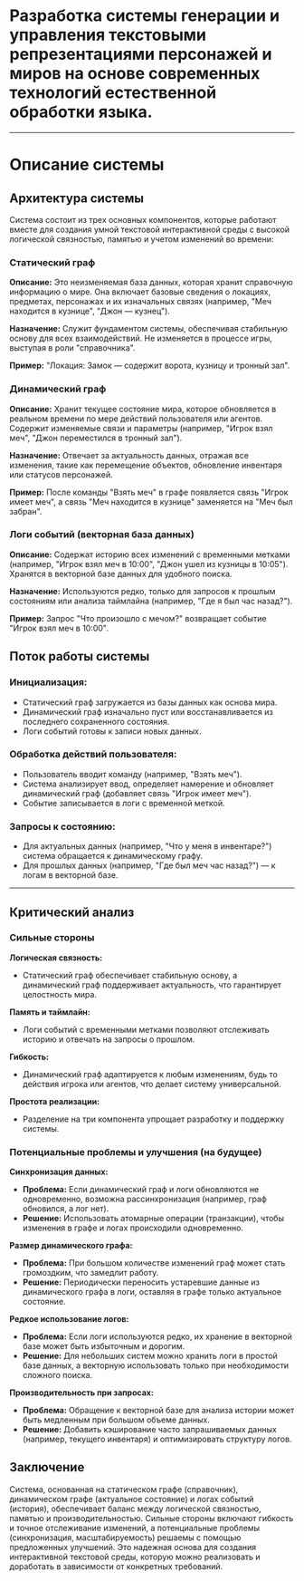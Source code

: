 # Разработка системы генерации и управления текстовыми репрезентациями персонажей и миров на основе современных технологий естественной обработки языка.
---
# Описание системы

## Архитектура системы

Система состоит из трех основных компонентов, которые работают вместе для создания умной текстовой интерактивной среды с высокой логической связностью, памятью и учетом изменений во времени:

### Статический граф

**Описание:** Это неизменяемая база данных, которая хранит справочную информацию о мире. Она включает базовые сведения о локациях, предметах, персонажах и их изначальных связях (например, "Меч находится в кузнице", "Джон — кузнец").

**Назначение:** Служит фундаментом системы, обеспечивая стабильную основу для всех взаимодействий. Не изменяется в процессе игры, выступая в роли "справочника".

**Пример:** "Локация: Замок — содержит ворота, кузницу и тронный зал".

### Динамический граф

**Описание:** Хранит текущее состояние мира, которое обновляется в реальном времени по мере действий пользователя или агентов. Содержит изменяемые связи и параметры (например, "Игрок взял меч", "Джон переместился в тронный зал").

**Назначение:** Отвечает за актуальность данных, отражая все изменения, такие как перемещение объектов, обновление инвентаря или статусов персонажей.

**Пример:** После команды "Взять меч" в графе появляется связь "Игрок имеет меч", а связь "Меч находится в кузнице" заменяется на "Меч был забран".

### Логи событий (векторная база данных)

**Описание:** Содержат историю всех изменений с временными метками (например, "Игрок взял меч в 10:00", "Джон ушел из кузницы в 10:05"). Хранятся в векторной базе данных для удобного поиска.

**Назначение:** Используются редко, только для запросов к прошлым состояниям или анализа таймлайна (например, "Где я был час назад?").

**Пример:** Запрос "Что произошло с мечом?" возвращает событие "Игрок взял меч в 10:00".

## Поток работы системы

### Инициализация:

- Статический граф загружается из базы данных как основа мира.
- Динамический граф изначально пуст или восстанавливается из последнего сохраненного состояния.
- Логи событий готовы к записи новых данных.

### Обработка действий пользователя:

- Пользователь вводит команду (например, "Взять меч").
- Система анализирует ввод, определяет намерение и обновляет динамический граф (добавляет связь "Игрок имеет меч").
- Событие записывается в логи с временной меткой.

### Запросы к состоянию:

- Для актуальных данных (например, "Что у меня в инвентаре?") система обращается к динамическому графу.
- Для прошлых данных (например, "Где был меч час назад?") — к логам в векторной базе.
___
## Критический анализ 

### Сильные стороны

**Логическая связность:**

- Статический граф обеспечивает стабильную основу, а динамический граф поддерживает актуальность, что гарантирует целостность мира.

**Память и таймлайн:**

- Логи событий с временными метками позволяют отслеживать историю и отвечать на запросы о прошлом.

**Гибкость:**

- Динамический граф адаптируется к любым изменениям, будь то действия игрока или агентов, что делает систему универсальной.

**Простота реализации:**

- Разделение на три компонента упрощает разработку и поддержку системы.

### Потенциальные проблемы и улучшения (на будущее)

**Синхронизация данных:**

- **Проблема:** Если динамический граф и логи обновляются не одновременно, возможна рассинхронизация (например, граф обновился, а лог нет).
- **Решение:** Использовать атомарные операции (транзакции), чтобы изменения в графе и логах происходили одновременно.

**Размер динамического графа:**

- **Проблема:** При большом количестве изменений граф может стать громоздким, что замедлит работу.
- **Решение:** Периодически переносить устаревшие данные из динамического графа в логи, оставляя в графе только актуальное состояние.

**Редкое использование логов:**

- **Проблема:** Если логи используются редко, их хранение в векторной базе может быть избыточным и дорогим.
- **Решение:** Для небольших систем можно хранить логи в простой базе данных, а векторную использовать только при необходимости сложного поиска.

**Производительность при запросах:**

- **Проблема:** Обращение к векторной базе для анализа истории может быть медленным при большом объеме данных.
- **Решение:** Добавить кэширование часто запрашиваемых данных (например, текущего инвентаря) и оптимизировать структуру логов.

## Заключение

Система, основанная на статическом графе (справочник), динамическом графе (актуальное состояние) и логах событий (история), обеспечивает баланс между логической связностью, памятью и производительностью. Сильные стороны включают гибкость и точное отслеживание изменений, а потенциальные проблемы (синхронизация, масштабируемость) решаемы с помощью предложенных улучшений. Это надежная основа для создания интерактивной текстовой среды, которую можно реализовать и доработать в зависимости от конкретных требований.